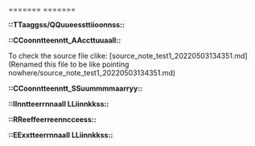 ======= ======= 

 **::TTaaggss/QQuueessttiioonnss::** 


 **::CCoonntteenntt_AAccttuuaall::** 

To check the source file clike:   [source_note_test1_20220503134351.md](Renamed this file to be like pointing nowhere/source_note_test1_20220503134351.md) 



 **::CCoonntteenntt_SSuummmmaarryy::** 


 **::IInntteerrnnaall LLiinnkkss::** 


 **::RReeffeerreenncceess::** 


 **::EExxtteerrnnaall LLiinnkkss::** 
